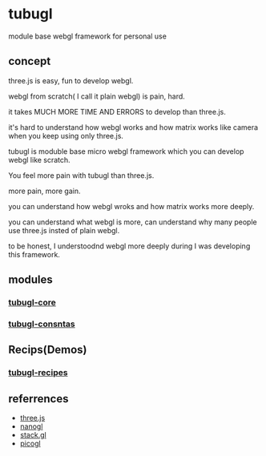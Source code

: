 # tubugl
module base webgl framework for personal use

## concept

three.js is easy, fun to develop webgl.

webgl from scratch( I call it plain webgl) is pain, hard. 

it takes MUCH MORE TIME AND ERRORS to develop than three.js.

it's hard to understand how webgl works and how matrix works like camera when you keep using only three.js.

tubugl is moduble base micro webgl framework which you can develop webgl like scratch.

You feel more pain with tubugl than three.js.

more pain, more gain.

you can understand how webgl wroks and how matrix works more deeply.

you can understand what webgl is more, can understand why many people use three.js insted of plain webgl.

to be honest, I understoodnd webgl more deeply during I was developing this framework.

## modules

### [tubugl-core](https://github.com/kenjiSpecial/tubugl-core)

### [tubugl-consntas](https://github.com/kenjiSpecial/tubugl-constants)

## Recips(Demos)

### [tubugl-recipes](https://github.com/kenjiSpecial/tubugl-recipes)


## referrences

- [three.js](https://github.com/mrdoob/three.js/)
- [nanogl](https://github.com/plepers/nanogl/)
- [stack.gl](http://stack.gl/)
- [picogl](https://tsherif.github.io/picogl.js/)
